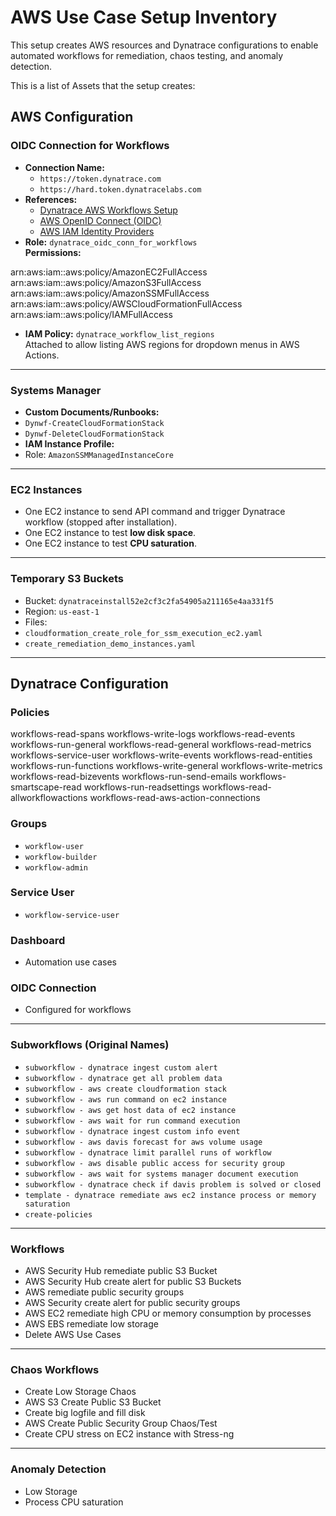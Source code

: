 # AWS Use Case Setup Inventory

This setup creates AWS resources and Dynatrace configurations to enable automated workflows for remediation,
chaos testing, and anomaly detection.

This is a list of Assets that the setup creates:

## AWS Configuration

### OIDC Connection for Workflows
- **Connection Name:**  
  - `https://token.dynatrace.com`  
  - `https://hard.token.dynatracelabs.com`
- **References:**  
  - [Dynatrace AWS Workflows Setup](https://docs.dynatrace.com/docs/analyze-explore-automate/workflows)
  - [AWS OpenID Connect (OIDC)](https://docs.aws.amazon.com/IAM/latest/UserGuide/id_roles_providers_create_oidc.html)
  - [AWS IAM Identity Providers](https://us-east-1.console.aws.amazon1#/identity_providers)
- **Role:** `dynatrace_oidc_conn_for_workflows`  
  **Permissions:**  

arn:aws:iam::aws:policy/AmazonEC2FullAccess
arn:aws:iam::aws:policy/AmazonS3FullAccess
arn:aws:iam::aws:policy/AmazonSSMFullAccess
arn:aws:iam::aws:policy/AWSCloudFormationFullAccess
arn:aws:iam::aws:policy/IAMFullAccess

- **IAM Policy:** `dynatrace_workflow_list_regions`  
Attached to allow listing AWS regions for dropdown menus in AWS Actions.

---

### Systems Manager
- **Custom Documents/Runbooks:**  
- `Dynwf-CreateCloudFormationStack`  
- `Dynwf-DeleteCloudFormationStack`
- **IAM Instance Profile:**  
- Role: `AmazonSSMManagedInstanceCore`

---

### EC2 Instances
- One EC2 instance to send API command and trigger Dynatrace workflow (stopped after installation).  
- One EC2 instance to test **low disk space**.  
- One EC2 instance to test **CPU saturation**.

---

### Temporary S3 Buckets
- Bucket: `dynatraceinstall52e2cf3c2fa54905a211165e4aa331f5`  
- Region: `us-east-1`  
- Files:  
- `cloudformation_create_role_for_ssm_execution_ec2.yaml`  
- `create_remediation_demo_instances.yaml`

---

## Dynatrace Configuration

### Policies
 
workflows-read-spans
workflows-write-logs
workflows-read-events
workflows-run-general
workflows-read-general
workflows-read-metrics
workflows-service-user
workflows-write-events
workflows-read-entities
workflows-run-functions
workflows-write-general
workflows-write-metrics
workflows-read-bizevents
workflows-run-send-emails
workflows-smartscape-read
workflows-run-readsettings
workflows-read-allworkflowactions
workflows-read-aws-action-connections


### Groups
- `workflow-user`
- `workflow-builder`
- `workflow-admin`

### Service User
- `workflow-service-user`

### Dashboard
- Automation use cases

### OIDC Connection
- Configured for workflows

---

### Subworkflows (Original Names)
- `subworkflow - dynatrace ingest custom alert`
- `subworkflow - dynatrace get all problem data`
- `subworkflow - aws create cloudformation stack`
- `subworkflow - aws run command on ec2 instance`
- `subworkflow - aws get host data of ec2 instance`
- `subworkflow - aws wait for run command execution`
- `subworkflow - dynatrace ingest custom info event`
- `subworkflow - aws davis forecast for aws volume usage`
- `subworkflow - dynatrace limit parallel runs of workflow`
- `subworkflow - aws disable public access for security group`
- `subworkflow - aws wait for systems manager document execution`
- `subworkflow - dynatrace check if davis problem is solved or closed`
- `template - dynatrace remediate aws ec2 instance process or memory saturation`
- `create-policies`

---

### Workflows
- AWS Security Hub remediate public S3 Bucket  
- AWS Security Hub create alert for public S3 Buckets  
- AWS remediate public security groups  
- AWS Security create alert for public security groups  
- AWS EC2 remediate high CPU or memory consumption by processes  
- AWS EBS remediate low storage  
- Delete AWS Use Cases  

---

### Chaos Workflows
- Create Low Storage Chaos  
- AWS S3 Create Public S3 Bucket  
- Create big logfile and fill disk  
- AWS Create Public Security Group Chaos/Test  
- Create CPU stress on EC2 instance with Stress-ng  

---

### Anomaly Detection
- Low Storage  
- Process CPU saturation  

